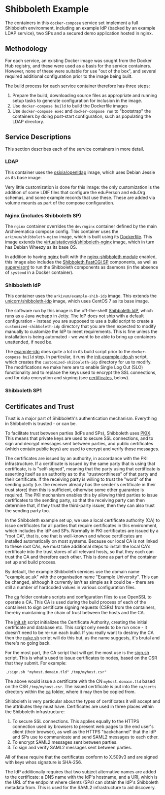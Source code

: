 Shibboleth Example
===================

The containers in this `docker-compose` service set implement a full Shibboleth environment, including an example IdP (backed by an example LDAP service), two SPs and a secured demo application hosted in nginx.

Methodology
------------

For each service, an existing Docker image was sought from the Docker Hub registry, and these were used as a basis for the service containers. However, none of these were suitable for use "out of the box", and several required additional configuration prior to the image being built.

The build process for each service container therefore has three steps:

1. Prepare the build, downloading source files as appropriate and running setup tasks to generate configuration for inclusion in the image.
1. Use `docker-compose build` to build the Dockerfile images
1. Use `docker-compose exec` and `docker-compose run` to "bootstrap" the containers by doing post-start configuration, such as populating the LDAP directory.

Service Descriptions
---------------------

This section describes each of the service containers in more detail.

### LDAP

This container uses the [osixia/openldap](https://hub.docker.com/r/osixia/openldap/) image, which uses Debian Jessie as its base image.

Very little customization is done for this image: the only customization is the addition of some LDIF files that configure the eduPerson and eduOrg schemas, and some example records that use these. These are added via volume mounts as part of the compose configuration.

### Nginx (includes Shibboleth SP)

The `nginx` container overrides the `dev/nginx` container defined by the main Archivematica compose config. This container uses the `arkivum/shibboleth-nginx` image, which is built using its [Dockerfile](nginx/Dockerfile). This image extends the [virtualstaticvoid/shibboleth-nginx](https://hub.docker.com/r/virtualstaticvoid/shibboleth-nginx/) image, which in turn has Debian Wheezy as its base OS.

In addition to having [nginx](https://www.nginx.com) built with the [nginx-shibboleth module](https://github.com/nginx-shib/nginx-http-shibboleth) enabled, this image also includes the [Shibboleth FastCGI SP](https://wiki.shibboleth.net/confluence/display/SHIB2/NativeSPFastCGIConfig) components, as well as [supervisord](http://supervisord.org/) to run the Shibboleth components as daemons (in the absence of `systemd` in a Docker container).

### Shibboleth IdP

This container uses the `arkivum/example-shib-idp` image. This extends the [unicorn/shibboleth-idp](https://hub.docker.com/r/unicon/shibboleth-idp/) image, which uses CentOS 7 as its base image.

The software run by this image is the off-the-shelf [Shibboleth IdP](https://shibboleth.net/products/identity-provider.html), which runs as a Java webapp in Jetty. The IdP does not ship with a default configuration - instead you are supposed to use a build script to create a `customized-shibboleth-idp` directory that you are then expected to modify manually to customize the IdP to meet requirements. This is fine unless the installation is being automated - we want to be able to bring up containers unattended, if need be.

The [example-idp](idp) does quite a lot in its build script prior to the `docker-compose build` step. In particular, it runs the [init-example-idp.sh](idp/bin/init-example-idp.sh) script, which creates the `customized-shibboleth-idp` directory for us to modify. The modifications we make here are to enable Single Log Out (SLO) functionality and to replace the keys used to encrypt the SSL connections, and for data encryption and signing (see [certificates](#certificates-and-trust), below).

### Shibboleth SP1




Certificates and Trust
-----------------------

Trust is a major part of Shibboleth's authentication mechanism. Everything in Shibboleth is trusted - or can be.

To facilitate trust between parties (IdPs and SPs), Shibboleth uses [PKIX](https://en.wikipedia.org/wiki/X.509#PKIX_Working_Group). This means that private keys are used to secure SSL connections, and to sign and decrypt messages sent between parties, and public certificates (which contain public keys) are used to encrypt and verify those messages.

The certificates are issued by an authority, in accordance with the PKI infrastructure. If a certificate is issued by the same party that is using that certificate, is is "self-signed", meaning that the party using that certificate is asserting itself as an authority as to the "trustworthiness" of that party and their certificate. If the receiving party is willing to trust the "word" of the sending party (i.e. the receiver already has the sender's certificate in their trust store) then this is sufficient, otherwise some other guarantee is required. The PKI mechanism enables this by allowing third parties to issue certificates to the sending party, so that the receiving party can then determine that, if they trust the third-party issuer, then they can also trust the sending party too.

In the Shibboleth example set up, we use a local certificate authority (CA) to issue certificates for all parties that require certificates in this environment, which includes the IdP and SPs. Normally in PKI certificates are issued by a "root CA", that is, one that is well-known and whose certificates are installed automatically on most systems. Because our local CA is not linked to these root CAs, we must take additional steps to install the local CA's certificate into the trust stores of all relevant hosts, so that they each can trust the CA and therefore each other. This is done as part of the container set up and build process.

By default, the example Shibboleth services use the domain name "example.ac.uk" with the organisation name "Example University". This can be changed, although it currently isn't as simple as it could be - there are still a number of hardcoded values in various configuration files.

The [ca](ca) folder contains scripts and configuration files to use OpenSSL to operate a CA. This CA is used during the build process of each of the containers to sign certificate signing requests (CSRs) from the containers, thereby maintaining the chain of trust between the hosts and the CA.

The [init.sh](ca/init.sh) script initializes the Certificate Authority, creating the initial certificate and database etc. This script only needs to be run once - it doesn't need to be re-run each build. If you really want to destroy the CA then the [nuke.sh](ca/nuke.sh) script will do this but, as the name suggests, it's brutal and there's no going back.

For the most part, the CA script that will get the most use is the [sign.sh](ca/sign.sh) script. This is what's used to issue certificates to nodes, based on the CSR that they submit. For example:

	./sign.sh "myhost.domain.tld" /tmp/myhost.csr"

The above would issue a certificate with the CN `myhost.domain.tld` based on the CSR `/tmp/myhost.csr`. The issued certificate is put into the `ca/certs` directory within the [ca](ca) folder, where it may then be copied from.

Shibboleth is very particular about the types of certificates it will accept and the attributes they must have. Certificates are used in three places within the Shibboleth infrastructure:

1. To secure SSL connections. This applies equally to the HTTPS connection used by browsers to present web pages to the end user's client (their browser), as well as the HTTPS "backchannel" that the IdP and SPs use to communicate and send SAML2 messages to each other.
1. To encrypt SAML2 messages sent between parties.
1. To sign and verify SAML2 messages sent between parties.

All of these require that the certificates conform to X.509v3 and are signed with keys whos signature is SHA-256.

The IdP additionally requires that two subject alternative names are added to the certificate: a DNS name with the IdP's hostname, and a URI, which is the URL of the endpoint where clients (SPs) can obtain the IdP's Shibboleth metadata from. This is used for the SAML2 infrastructure to aid discovery.

